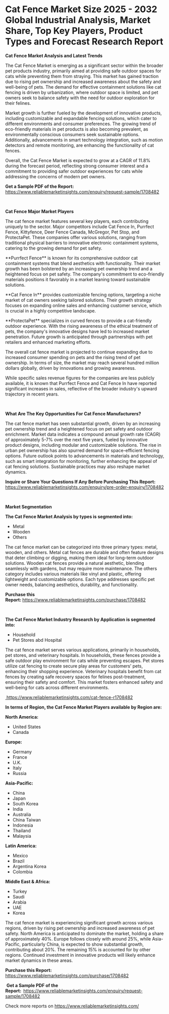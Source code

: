 <p><h1>Cat Fence Market Size 2025 - 2032 Global Industrial Analysis, Market Share, Top Key Players, Product Types and Forecast Research Report</h1></p><p><strong>Cat Fence Market Analysis and Latest Trends</strong></p>
<p><p>The Cat Fence Market is emerging as a significant sector within the broader pet products industry, primarily aimed at providing safe outdoor spaces for cats while preventing them from straying. This market has gained traction due to rising pet ownership and increased awareness about the safety and well-being of pets. The demand for effective containment solutions like cat fencing is driven by urbanization, where outdoor space is limited, and pet owners seek to balance safety with the need for outdoor exploration for their felines.</p><p>Market growth is further fueled by the development of innovative products, including customizable and expandable fencing solutions, which cater to different environments and consumer preferences. The growing trend of eco-friendly materials in pet products is also becoming prevalent, as environmentally conscious consumers seek sustainable options. Additionally, advancements in smart technology integration, such as motion detectors and remote monitoring, are enhancing the functionality of cat fences.</p><p>Overall, the Cat Fence Market is expected to grow at a CAGR of 11.8% during the forecast period, reflecting strong consumer interest and a commitment to providing safer outdoor experiences for cats while addressing the concerns of modern pet owners.</p></p>
<p><strong>Get a Sample PDF of the Report:&nbsp;</strong> <a href="https://www.reliablemarketinsights.com/enquiry/request-sample/1708482?utm_campaign=2593&utm_medium=2&utm_source=Github&utm_content=ia&utm_term=04042025&utm_id=cat-fence">https://www.reliablemarketinsights.com/enquiry/request-sample/1708482</a></p>
<p>&nbsp;</p>
<p><strong>Cat Fence Major Market Players</strong></p>
<p><p>The cat fence market features several key players, each contributing uniquely to the sector. Major competitors include Cat Fence In, Purrfect Fence, Kittyfence, Deer Fence Canada, McGregor, Pet Stop, and ProtectaPet. These companies offer various solutions, ranging from traditional physical barriers to innovative electronic containment systems, catering to the growing demand for pet safety.</p><p>**Purrfect Fence** is known for its comprehensive outdoor cat containment systems that blend aesthetics with functionality. Their market growth has been bolstered by an increasing pet ownership trend and a heightened focus on pet safety. The company's commitment to eco-friendly materials positions it favorably in a market leaning toward sustainable solutions.</p><p>**Cat Fence In** provides customizable fencing options, targeting a niche market of cat owners seeking tailored solutions. Their growth strategy focuses on expanding online sales and enhancing customer service, which is crucial in a highly competitive landscape.</p><p>**ProtectaPet** specializes in curved fences to provide a cat-friendly outdoor experience. With the rising awareness of the ethical treatment of pets, the company's innovative designs have led to increased market penetration. Future growth is anticipated through partnerships with pet retailers and enhanced marketing efforts.</p><p>The overall cat fence market is projected to continue expanding due to increased consumer spending on pets and the rising trend of pet ownership. In terms of size, the market may reach several hundred million dollars globally, driven by innovations and growing awareness.</p><p>While specific sales revenue figures for the companies are less publicly available, it is known that Purrfect Fence and Cat Fence In have reported significant increases in sales, reflective of the broader industry's upward trajectory in recent years.</p></p>
<p>&nbsp;</p>
<p><strong>What Are The Key Opportunities For Cat Fence Manufacturers?</strong></p>
<p><p>The cat fence market has seen substantial growth, driven by an increasing pet ownership trend and a heightened focus on pet safety and outdoor enrichment. Market data indicates a compound annual growth rate (CAGR) of approximately 5-7% over the next five years, fueled by innovative product designs, including modular and customizable solutions. The rise in urban pet ownership has also spurred demand for space-efficient fencing options. Future outlook points to advancements in materials and technology, such as smart integration for monitoring, further enhancing the appeal of cat fencing solutions. Sustainable practices may also reshape market dynamics.</p></p>
<p><strong>Inquire or Share Your Questions If Any Before Purchasing This Report:</strong> <a href="https://www.reliablemarketinsights.com/enquiry/pre-order-enquiry/1708482?utm_campaign=2593&utm_medium=2&utm_source=Github&utm_content=ia&utm_term=04042025&utm_id=cat-fence">https://www.reliablemarketinsights.com/enquiry/pre-order-enquiry/1708482</a></p>
<p>&nbsp;</p>
<p><strong>Market Segmentation</strong></p>
<p><strong>The Cat Fence Market Analysis by types is segmented into:</strong></p>
<p><ul><li>Metal</li><li>Wooden</li><li>Others</li></ul></p>
<p><p>The cat fence market can be categorized into three primary types: metal, wooden, and others. Metal cat fences are durable and often feature designs that deter climbing or digging, making them ideal for long-term outdoor solutions. Wooden cat fences provide a natural aesthetic, blending seamlessly with gardens, but may require more maintenance. The others category includes various materials like vinyl and plastic, offering lightweight and customizable options. Each type addresses specific pet owner needs, balancing aesthetics, durability, and functionality.</p></p>
<p><strong>Purchase this Report:&nbsp;</strong><a href="https://www.reliablemarketinsights.com/purchase/1708482?utm_campaign=2593&utm_medium=2&utm_source=Github&utm_content=ia&utm_term=04042025&utm_id=cat-fence">https://www.reliablemarketinsights.com/purchase/1708482</a></p>
<p>&nbsp;</p>
<p><strong>The Cat Fence Market Industry Research by Application is segmented into:</strong></p>
<p><ul><li>Household</li><li>Pet Stores abd Hospital</li></ul></p>
<p><p>The cat fence market serves various applications, primarily in households, pet stores, and veterinary hospitals. In households, these fences provide a safe outdoor play environment for cats while preventing escapes. Pet stores utilize cat fencing to create secure play areas for customers’ pets, enhancing their shopping experience. Veterinary hospitals benefit from cat fences by creating safe recovery spaces for felines post-treatment, ensuring their safety and comfort. This market fosters enhanced safety and well-being for cats across different environments.</p></p>
<p><a href="https://www.reliablemarketinsights.com/cat-fence-r1708482?utm_campaign=2593&utm_medium=2&utm_source=Github&utm_content=ia&utm_term=04042025&utm_id=cat-fence">&nbsp;https://www.reliablemarketinsights.com/cat-fence-r1708482</a></p>
<p><strong>In terms of Region, the Cat Fence Market Players available by Region are:</strong></p>
<p>
    <p> <strong> North America: </strong>
        <ul>
            <li>United States</li>
            <li>Canada</li>
        </ul>
        </p> 
    <p> <strong> Europe: </strong>
        <ul>
            <li>Germany</li>
            <li>France</li>
            <li>U.K.</li>
            <li>Italy</li>
            <li>Russia</li>
        </ul>
        </p> 
    <p> <strong> Asia-Pacific: </strong>
        <ul>
            <li>China</li>
            <li>Japan</li>
            <li>South Korea</li>
            <li>India</li>
            <li>Australia</li>
            <li>China Taiwan</li>
            <li>Indonesia</li>
            <li>Thailand</li>
            <li>Malaysia</li>
        </ul>
        </p> 
    <p> <strong> Latin America: </strong>
        <ul>
            <li>Mexico</li>
            <li>Brazil</li>
            <li>Argentina Korea</li>
            <li>Colombia</li>
        </ul>
        </p> 
    <p> <strong> Middle East & Africa: </strong>
        <ul>
            <li>Turkey</li>
            <li>Saudi</li>
            <li>Arabia</li>
            <li>UAE</li>
            <li>Korea</li>
        </ul>
    </p>
    </p>
<p><p>The cat fence market is experiencing significant growth across various regions, driven by rising pet ownership and increased awareness of pet safety. North America is anticipated to dominate the market, holding a share of approximately 40%. Europe follows closely with around 25%, while Asia-Pacific, particularly China, is expected to show substantial growth, contributing about 20%. The remaining 15% is accounted for by other regions. Continued investment in innovative products will likely enhance market dynamics in these areas.</p></p>
<p><strong>Purchase this Report: </strong><a href="https://www.reliablemarketinsights.com/purchase/1708482?utm_campaign=2593&utm_medium=2&utm_source=Github&utm_content=ia&utm_term=04042025&utm_id=cat-fence">https://www.reliablemarketinsights.com/purchase/1708482</a></p>
<p>&nbsp;<strong>Get a Sample PDF of the Report:&nbsp;&nbsp;</strong><a href="https://www.reliablemarketinsights.com/enquiry/request-sample/1708482?utm_campaign=2593&utm_medium=2&utm_source=Github&utm_content=ia&utm_term=04042025&utm_id=cat-fence">https://www.reliablemarketinsights.com/enquiry/request-sample/1708482</a></p>
<p><strong></strong></p>
<p>Check more reports on <a href="https://www.reliablemarketinsights.com/?utm_campaign=2593&utm_medium=2&utm_source=Github&utm_content=ia&utm_term=04042025&utm_id=cat-fence">https://www.reliablemarketinsights.com/</a></p>